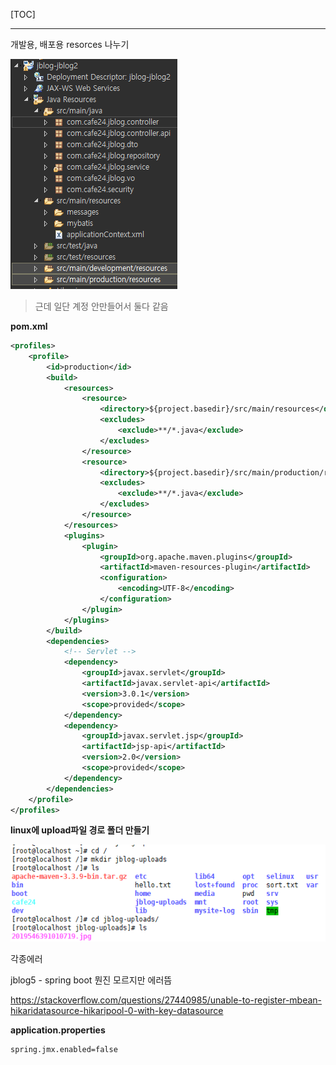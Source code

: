 [TOC]



---

개발용, 배포용 resorces 나누기

![1559630666452](assets/1559630666452.png)



> 근데 일단 계정 안만들어서 둘다 같음



**pom.xml**

```xml
<profiles>
    <profile>
        <id>production</id>
        <build>
            <resources>
                <resource>
                    <directory>${project.basedir}/src/main/resources</directory>
                    <excludes>
                        <exclude>**/*.java</exclude>
                    </excludes>
                </resource>
                <resource>
                    <directory>${project.basedir}/src/main/production/resources</directory>
                    <excludes>
                        <exclude>**/*.java</exclude>
                    </excludes>
                </resource>
            </resources>
            <plugins>
                <plugin>
                    <groupId>org.apache.maven.plugins</groupId>
                    <artifactId>maven-resources-plugin</artifactId>
                    <configuration>
                        <encoding>UTF-8</encoding>
                    </configuration>
                </plugin>
            </plugins>
        </build>
        <dependencies>
            <!-- Servlet -->
            <dependency>
                <groupId>javax.servlet</groupId>
                <artifactId>javax.servlet-api</artifactId>
                <version>3.0.1</version>
                <scope>provided</scope>
            </dependency>
            <dependency>
                <groupId>javax.servlet.jsp</groupId>
                <artifactId>jsp-api</artifactId>
                <version>2.0</version>
                <scope>provided</scope>
            </dependency>
        </dependencies>
    </profile>
</profiles>
```



**linux에 upload파일 경로 폴더 만들기**

![1559642795012](assets/1559642795012.png)



각종에러 



jblog5 - spring boot  뭔진 모르지만 에러뜸

https://stackoverflow.com/questions/27440985/unable-to-register-mbean-hikaridatasource-hikaripool-0-with-key-datasource

**application.properties**

```
spring.jmx.enabled=false
```





























